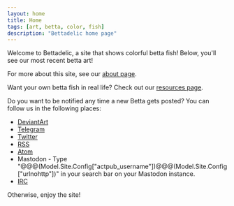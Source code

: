 ```yaml
---
layout: home
title: Home
tags: [art, betta, color, fish]
description: "Bettadelic home page"
---
```


Welcome to Bettadelic, a site that shows colorful betta fish!  Below, you'll see our most recent betta art!

For more about this site, see our [about page](/about/index.html).

Want your own betta fish in real life?  Check out our [resources page](/resources/index.html).

Do you want to be notified any time a new Betta gets posted?  You can follow us in the following places:

* [DeviantArt](@Model.Site.Config["deviantart"])
* [Telegram](@Model.Site.Config["telegram"])
* [Twitter](@Model.Site.Config["twitter"])
* [RSS](/rss.xml)
* [Atom](/atom.xml)
* Mastodon - Type "@@@(Model.Site.Config["actpub_username"])@@@(Model.Site.Config["urlnohttp"])" in your search bar on your Mastodon instance.
* [IRC](https://web.libera.chat/?channel=#bettadelic)

Otherwise, enjoy the site!
